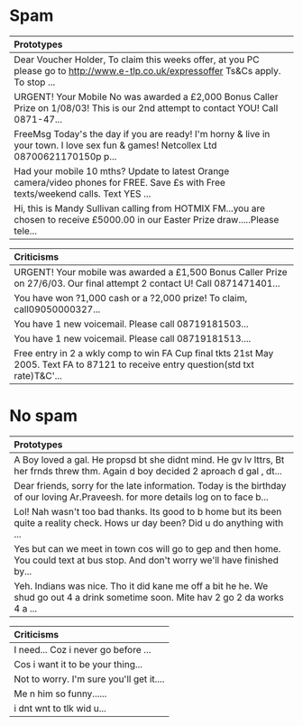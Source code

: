# Spam

| Prototypes |
| :--------- |
| Dear Voucher Holder, To claim this weeks offer, at you PC please go to http://www.e-tlp.co.uk/expressoffer Ts&Cs apply. To stop ... |
| URGENT! Your Mobile No was awarded a £2,000 Bonus Caller Prize on 1/08/03! This is our 2nd attempt to contact YOU! Call 0871-47... |
| FreeMsg Today's the day if you are ready! I'm horny & live in your town. I love sex fun & games! Netcollex Ltd 08700621170150p p... |
| Had your mobile 10 mths? Update to latest Orange camera/video phones for FREE. Save £s with Free texts/weekend calls. Text YES ... |
| Hi, this is Mandy Sullivan calling from HOTMIX FM...you are chosen to receive £5000.00 in our Easter Prize draw.....Please tele... |

| Criticisms |
| :--------- |
| URGENT! Your mobile was awarded a £1,500 Bonus Caller Prize on 27/6/03. Our final attempt 2 contact U! Call 0871471401... |
| You have won ?1,000 cash or a ?2,000 prize! To claim, call09050000327... |
| You have 1 new voicemail. Please call 08719181503... |
| You have 1 new voicemail. Please call 08719181513.... |
| Free entry in 2 a wkly comp to win FA Cup final tkts 21st May 2005. Text FA to 87121 to receive entry question(std txt rate)T&C'... |
# No spam

| Prototypes |
| :--------- |
| A Boy loved a gal. He propsd bt she didnt mind. He gv lv lttrs, Bt her frnds threw thm. Again d boy decided 2 aproach d gal , dt... |
| Dear friends, sorry for the late information. Today is the birthday of our loving Ar.Praveesh. for more details log on to face b... |
| Lol! Nah wasn't too bad thanks. Its good to b home but its been quite a reality check. Hows ur day been? Did u do anything with ... |
| Yes but can we meet in town cos will go to gep and then home. You could text at bus stop. And don't worry we'll have finished by... |
| Yeh. Indians was nice. Tho it did kane me off a bit he he. We shud go out 4 a drink sometime soon. Mite hav 2 go 2 da works 4 a ... |

| Criticisms |
| :--------- |
| I need... Coz i never go before ... |
| Cos i want it to be your thing... |
| Not to worry. I'm sure you'll get it.... |
| Me n him so funny...... |
| i dnt wnt to tlk wid u... |
